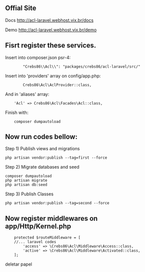 Offial Site 
-
Docs <a href="http://acl-laravel.webhost.vix.br/docs">http://acl-laravel.webhost.vix.br/docs</a>

Demo <a href="http://acl-laravel.webhost.vix.br/demo">http://acl-laravel.webhost.vix.br/demo</a>

Fisrt register these services.
-
Insert into composer.json psr-4:

            "Crebs86\\Acl\\": "packages/crebs86/acl-laravel/src/"
Insert into 'providers' array on config/app.php:

            Crebs86\Acl\AclProvider::class,
And in 'aliases' array:

        'Acl' => Crebs86\Acl\Facades\Acl::class,
        
Finish with:

        composer dumpautoload

Now run codes bellow:
-
Step 1) Publish views and migrations

    
    php artisan vendor:publish --tag=first --force 

Step 2)  Migrate databases and seed

    composer dumpautoload
    php artisan migrate
    php artisan db:seed

Step 3) Publish Classes
  
    php artisan vendor:publish --tag=second --force

Now register middlewares on app/Http/Kernel.php
-   
        protected $routeMiddleware = [
        //... laravel codes
            'access' => \Crebs86\Acl\Middleware\Access::class,
            'active' => \Crebs86\Acl\Middleware\Activated::class,
        ];

deletar papel
